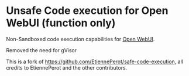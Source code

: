# Unsafe Code execution for Open WebUI (function only)

Non-Sandboxed code execution capabilities for [Open WebUI](https://openwebui.com/).

Removed the need for gVisor 

This is a fork of https://github.com/EtiennePerot/safe-code-execution, all credits to EtiennePerot and the other contributors.
